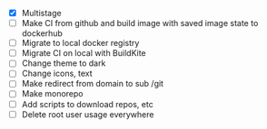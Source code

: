 - [x] Multistage
- [ ] Make CI from github and build image with saved image state to dockerhub
- [ ] Migrate to local docker registry
- [ ] Migrate CI on local with BuildKite
- [ ] Change theme to dark
- [ ] Change icons, text
- [ ] Make redirect from domain to sub /git
- [ ] Make monorepo
- [ ] Add scripts to download repos, etc
- [ ] Delete root user usage everywhere